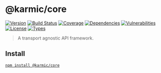 # @karmic/core

[![Version](https://img.shields.io/npm/v/@karmic/core.svg)](https://www.npmjs.com/package/@karmic/core)
[![Build Status](https://img.shields.io/travis/rafamel/karmic/master.svg)](https://travis-ci.org/rafamel/karmic)
[![Coverage](https://img.shields.io/coveralls/rafamel/karmic/master.svg)](https://coveralls.io/github/rafamel/karmic)
[![Dependencies](https://img.shields.io/david/rafamel/karmic.svg?path=packages%2Fcore)](https://david-dm.org/rafamel/karmic?path=packages%2Fcore)
[![Vulnerabilities](https://img.shields.io/snyk/vulnerabilities/npm/@karmic/core.svg)](https://snyk.io/test/npm/@karmic/core)
[![License](https://img.shields.io/github/license/rafamel/karmic.svg)](https://github.com/rafamel/karmic/blob/master/LICENSE)
[![Types](https://img.shields.io/npm/types/@karmic/core.svg)](https://www.npmjs.com/package/@karmic/core)

> A transport agnostic API framework.

## Install

[`npm install @karmic/core`](https://www.npmjs.com/package/@karmic/core)
